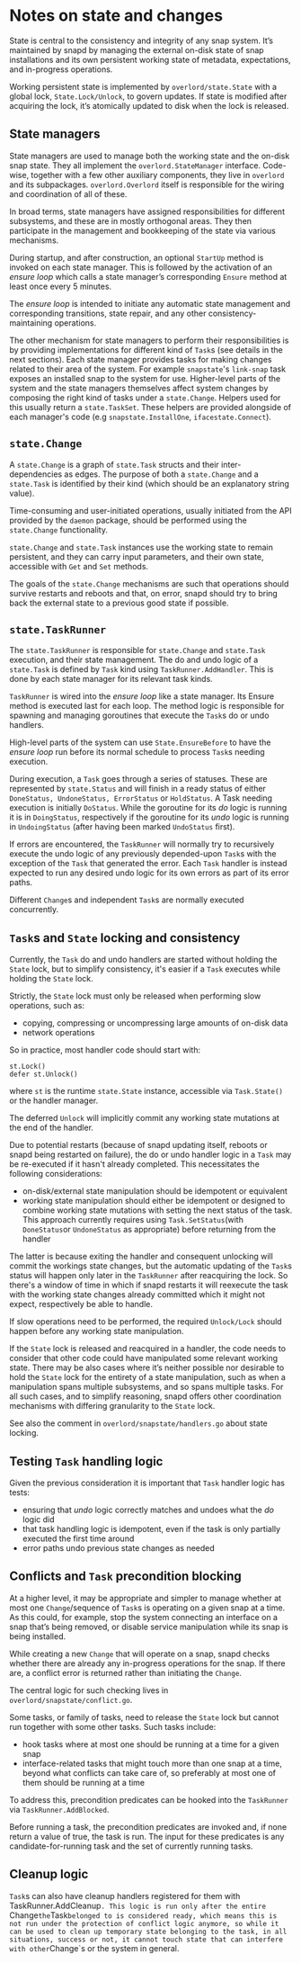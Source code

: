Notes on state and changes
===========================

State is central to the consistency and integrity of any snap system. It’s maintained by snapd by managing the external on-disk state of snap installations and its own persistent working state of metadata, expectations, and in-progress operations.

Working persistent state is implemented by `overlord/state.State` with a global lock, `State.Lock/Unlock`, to govern updates. If state is modified after acquiring the lock, it’s atomically updated to disk when the lock is released.

State managers
---------------
State managers are used to manage both the working state and the on-disk snap state. They all implement the `overlord.StateManager` interface. Code-wise, together with a few other auxiliary components, they live in `overlord` and its subpackages. `overlord.Overlord` itself is responsible for the wiring and coordination of all of these.

In broad terms, state managers have assigned responsibilities for different subsystems, and these are in mostly orthogonal areas. They then participate in the management and bookkeeping of the state via various mechanisms.

During startup, and after construction, an optional `StartUp` method is invoked on each state manager. This is followed by the activation of an *ensure loop* which calls a state manager’s corresponding `Ensure` method at least once every 5 minutes.

The *ensure loop* is intended to initiate any automatic state management and corresponding transitions, state repair, and any other consistency-maintaining operations.

The other mechanism for state managers to perform their responsibilities is by providing implementations for different kind of `Task`s (see details in the next sections). Each state manager provides tasks for making changes related to their area of the system. For example `snapstate`'s `link-snap` task exposes an installed snap to the system for use. Higher-level parts of the system and the state managers themselves affect system changes by composing the right kind of tasks under a `state.Change`. Helpers used for this usually return a `state.TaskSet`. These helpers are provided alongside of each manager's code (e.g `snapstate.InstallOne`, `ifacestate.Connect`).

`state.Change`
---------------
A `state.Change` is a graph of `state.Task` structs and their inter-dependencies as edges. The purpose of both a `state.Change` and a `state.Task` is identified by their kind (which should be an explanatory string value).

Time-consuming and user-initiated operations, usually initiated from the API provided by the `daemon` package, should be performed using the `state.Change` functionality.

`state.Change` and `state.Task` instances use the working state to remain persistent, and they can carry input parameters, and their own state, accessible with `Get` and `Set` methods.

 The goals of the `state.Change` mechanisms are such that operations should survive restarts and reboots and that, on error, snapd should try to bring back the external state to a previous good state if possible.

`state.TaskRunner`
-------------------
The `state.TaskRunner` is responsible for `state.Change` and `state.Task` execution, and their state management. The do and undo logic of a `state.Task` is defined by `Task` kind using `TaskRunner.AddHandler`. This is done by each state manager for its relevant task kinds.

`TaskRunner` is wired into the *ensure loop* like a state manager. Its Ensure method is executed last for each loop. The method logic is responsible for spawning and managing goroutines that execute the `Task`s do or undo handlers.

High-level parts of the system can use `State.EnsureBefore` to have the *ensure loop* run before its normal schedule to process `Task`s needing execution.

During execution, a `Task` goes through a series of statuses.  These are represented by `state.Status` and will finish in a ready status of either `DoneStatus, UndoneStatus, ErrorStatus` or `HoldStatus`. A Task needing execution is initially `DoStatus`. While the goroutine for its *do* logic is running it is in `DoingStatus`, respectively if the goroutine for its *undo* logic is running in `UndoingStatus` (after having been marked `UndoStatus` first).

If errors are encountered, the `TaskRunner` will normally try to recursively execute the undo logic of any previously depended-upon `Task`s with the exception of the `Task` that generated the error. Each `Task` handler is instead expected to run any desired undo logic for its own errors as part of its error paths.

Different `Change`s and independent `Task`s are normally executed concurrently.

`Task`s and `State` locking and consistency
--------------------------------------------
Currently, the `Task` do and undo handlers are started without holding the `State` lock, but to simplify consistency, it's easier if a `Task` executes while holding the `State` lock.

Strictly, the `State` lock must only be released when performing slow operations, such as:
-   copying, compressing or uncompressing large amounts of on-disk data
-   network operations

So in practice, most handler code should start with:

```
st.Lock()
defer st.Unlock()
```

where `st` is the runtime `state.State` instance, accessible via `Task.State()` or the handler manager.

The deferred `Unlock` will implicitly commit any working state mutations at the end of the handler.

Due to potential restarts (because of snapd updating itself, reboots or snapd being restarted on failure), the do or undo handler logic in a `Task` may be re-executed if it hasn't already completed. This necessitates the following considerations:
-   on-disk/external state manipulation should be idempotent or equivalent
-   working state manipulation should either be idempotent or designed to combine working state mutations with setting the next status of the task. This approach currently requires using `Task.SetStatus`(with `DoneStatus`or `UndoneStatus` as appropriate) before returning from the handler

The latter is because exiting the handler and consequent unlocking will commit the workings state changes, but the automatic updating of the `Task`s status will happen only later in the `TaskRunner` after reacquiring the lock. So there's a window of time in which if snapd restarts it will reexecute the task with the working state changes already committed which it might not expect, respectively be able to handle.

If slow operations need to be performed, the required `Unlock/Lock` should happen before any working state manipulation.

If the `State` lock is released and reacquired in a handler, the code needs to consider that other code could have manipulated some relevant working state. There may be also cases where it’s neither possible nor desirable to hold the `State` lock for the entirety of a state manipulation, such as when a manipulation spans multiple subsystems, and so spans multiple tasks. For all such cases, and to simplify reasoning, snapd offers other coordination mechanisms with differing granularity to the `State` lock.

See also the comment in `overlord/snapstate/handlers.go` about state locking.

Testing `Task` handling logic
------------------------------

Given the previous consideration it is important that `Task` handler logic has tests:

- ensuring that *undo* logic correctly matches and undoes what the *do* logic did
- that task handling logic is idempotent, even if the task is only partially executed the first time around
- error paths undo previous state changes as needed

Conflicts and `Task` precondition blocking
-------------------------------------------
At a higher level, it may be appropriate and simpler to manage whether at most one `Change`/sequence of `Task`s is operating on a given snap at a time. As this could, for example, stop the system connecting an interface on a snap that’s being removed, or disable service manipulation while its snap is being installed.

While creating a new `Change` that will operate on a snap, snapd checks whether there are already any in-progress operations for the snap. If there are, a conflict error is returned rather than initiating the `Change`.

The central logic for such checking lives in `overlord/snapstate/conflict.go`.

Some tasks, or family of tasks, need to release the `State` lock but cannot run together with some other tasks. Such tasks include:
-   hook tasks where at most one should be running at a time for a given snap
-   interface-related tasks that might touch more than one snap at a time, beyond what conflicts can take care of, so preferably at most one of them should be running at a time

To address this, precondition predicates can be hooked into the `TaskRunner` via `TaskRunner.AddBlocked`.

Before running a task, the precondition predicates are invoked and, if none return a value of true, the task is run. The input for these predicates is any candidate-for-running task and the set of currently running tasks.

Cleanup logic
--------------

`Task`s can also have cleanup handlers registered for them with TaskRunner.AddCleanup`. This logic is run only after the entire `Change` the `Task` belonged to is considered ready, which means this is not run under the protection of conflict logic anymore, so while it can be used to clean up temporary state belonging to the task, in all situations, success or not, it cannot touch state that can interfere with other `Change`s or the system in general.
